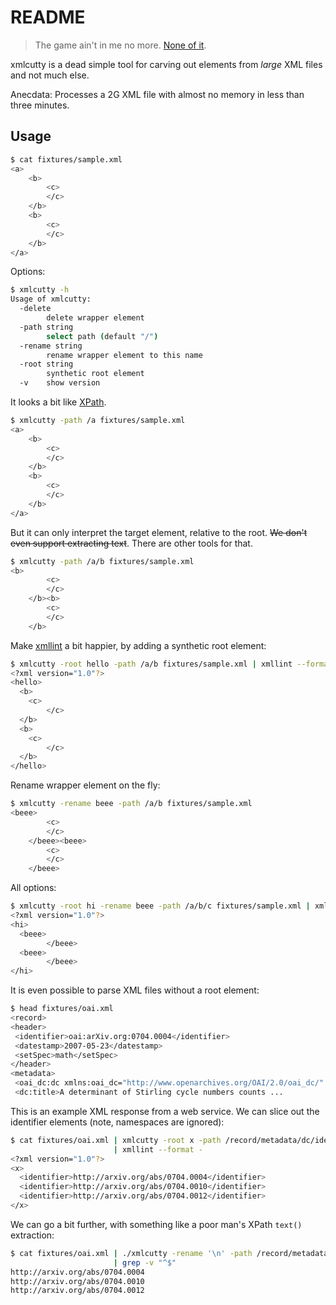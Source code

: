 README
======

> The game ain't in me no more. [None of it](https://www.youtube.com/watch?v=h7yf8Vp2KAI&feature=youtu.be&t=1m46s).

xmlcutty is a dead simple tool for carving out elements from *large* XML files and not much else.

Anecdata: Processes a 2G XML file with almost no memory in less than three minutes.

Usage
-----

```sh
$ cat fixtures/sample.xml
<a>
    <b>
        <c>
        </c>
    </b>
    <b>
        <c>
        </c>
    </b>
</a>
```

Options:

```sh
$ xmlcutty -h
Usage of xmlcutty:
  -delete
        delete wrapper element
  -path string
        select path (default "/")
  -rename string
        rename wrapper element to this name
  -root string
        synthetic root element
  -v    show version
```

It looks a bit like [XPath](https://en.wikipedia.org/wiki/XPath).

```sh
$ xmlcutty -path /a fixtures/sample.xml
<a>
    <b>
        <c>
        </c>
    </b>
    <b>
        <c>
        </c>
    </b>
</a>
```

But it can only interpret the target element, relative to the root. <strike>We
don't even support extracting text</strike>. There are other tools for that.

```sh
$ xmlcutty -path /a/b fixtures/sample.xml
<b>
        <c>
        </c>
    </b><b>
        <c>
        </c>
    </b>
```

Make [xmllint](http://xmlsoft.org/xmllint.html) a bit happier, by adding a
synthetic root element:

```sh
$ xmlcutty -root hello -path /a/b fixtures/sample.xml | xmllint --format -
<?xml version="1.0"?>
<hello>
  <b>
    <c>
        </c>
  </b>
  <b>
    <c>
        </c>
  </b>
</hello>
```

Rename wrapper element on the fly:

```sh
$ xmlcutty -rename beee -path /a/b fixtures/sample.xml
<beee>
        <c>
        </c>
    </beee><beee>
        <c>
        </c>
    </beee>
```

All options:

```sh
$ xmlcutty -root hi -rename beee -path /a/b/c fixtures/sample.xml | xmllint --format -
<?xml version="1.0"?>
<hi>
  <beee>
        </beee>
  <beee>
        </beee>
</hi>
```

It is even possible to parse XML files without a root element:

```sh
$ head fixtures/oai.xml
<record>
<header>
 <identifier>oai:arXiv.org:0704.0004</identifier>
 <datestamp>2007-05-23</datestamp>
 <setSpec>math</setSpec>
</header>
<metadata>
 <oai_dc:dc xmlns:oai_dc="http://www.openarchives.org/OAI/2.0/oai_dc/"... >
 <dc:title>A determinant of Stirling cycle numbers counts ...
```

This is an example XML response from a web service. We can slice out the
identifier elements (note, namespaces are ignored):

```sh
$ cat fixtures/oai.xml | xmlcutty -root x -path /record/metadata/dc/identifier \
                       | xmllint --format -
<?xml version="1.0"?>
<x>
  <identifier>http://arxiv.org/abs/0704.0004</identifier>
  <identifier>http://arxiv.org/abs/0704.0010</identifier>
  <identifier>http://arxiv.org/abs/0704.0012</identifier>
</x>
```

We can go a bit further, with something like a poor man's XPath `text()`
extraction:

```sh
$ cat fixtures/oai.xml | ./xmlcutty -rename '\n' -path /record/metadata/dc/identifier \
                       | grep -v "^$"
http://arxiv.org/abs/0704.0004
http://arxiv.org/abs/0704.0010
http://arxiv.org/abs/0704.0012
```
